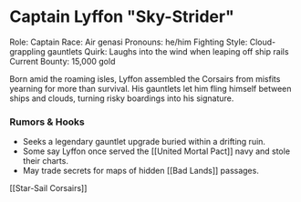 # Captain Lyffon "Sky-Strider"

Role: Captain
Race: Air genasi
Pronouns: he/him
Fighting Style: Cloud-grappling gauntlets
Quirk: Laughs into the wind when leaping off ship rails
Current Bounty: 15,000 gold

Born amid the roaming isles, Lyffon assembled the Corsairs from misfits yearning for more than survival. His gauntlets let him fling himself between ships and clouds, turning risky boardings into his signature.

### Rumors & Hooks
- Seeks a legendary gauntlet upgrade buried within a drifting ruin.
- Some say Lyffon once served the [[United Mortal Pact]] navy and stole their charts.
- May trade secrets for maps of hidden [[Bad Lands]] passages.

[[Star-Sail Corsairs]]
